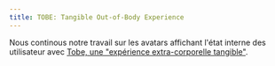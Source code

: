 ```yaml
---
title: TOBE: Tangible Out-of-Body Experience
---
```


Nous continous notre travail sur les avatars affichant l'état interne des utilisateur avec [Tobe, une "expérience extra-corporelle tangible"](https://team.inria.fr/potioc/scientific-subjects/tobe-tangible-out-of-body-experience/).
